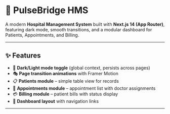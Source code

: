 # 🏥 PulseBridge HMS

A modern **Hospital Management System** built with **Next.js 14 (App Router)**,  
featuring dark mode, smooth transitions, and a modular dashboard for Patients, Appointments, and Billing.  

---

## ✨ Features
- 🌙 **Dark/Light mode toggle** (global context, persists across pages)  
- 🎭 **Page transition animations** with Framer Motion  
- 📋 **Patients module** – simple table view for records  
- 📅 **Appointments module** – appointment list with doctor assignments  
- 💳 **Billing module** – patient bills with status display  
- 🧭 **Dashboard layout** with navigation links  

---

